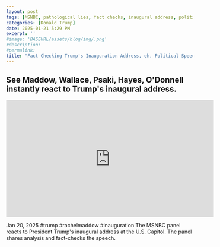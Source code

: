 ```yaml
---
layout: post
tags: [MSNBC, pathological lies, fact checks, inaugural address, political speech, politics]
categories: [Donald Trump]
date: 2025-01-21 5:29 PM
excerpt: ''
#image: 'BASEURL/assets/blog/img/.png'
#description:
#permalink:
title: "Fact Checking Trump's Inauguration Address, eh, Political Speech"
---
```



## See Maddow, Wallace, Psaki, Hayes, O'Donnell instantly react to Trump's inaugural address.

<iframe width="560" height="315" src="https://www.youtube.com/embed/Y3n-lMJw6vk?si=_0weUjvmfZxfPtfs" title="YouTube video player" frameborder="0" allow="accelerometer; autoplay; clipboard-write; encrypted-media; gyroscope; picture-in-picture; web-share" referrerpolicy="strict-origin-when-cross-origin" allowfullscreen></iframe>

Jan 20, 2025  #trump #rachelmaddow #inauguration
The MSNBC panel reacts to President Trump's inaugural address at the U.S. Capitol. The panel shares analysis and fact-checks the speech.

